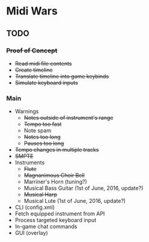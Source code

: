 # Midi Wars

## TODO

### ~~Proof of Concept~~
* ~~Read midi file contents~~
* ~~Create timeline~~
* ~~Translate timeline into game keybinds~~
* ~~Simulate keyboard inputs~~

### Main
* Warnings
  * ~~Notes outside of instrument's range~~
  * ~~Tempo too fast~~
  * Note spam
  * ~~Notes too long~~
  * ~~Pauses too long~~
* ~~Tempo changes in multiple tracks~~
* ~~SMPTE~~
* Instruments
  * ~~Flute~~
  * ~~Magnanimous Choir Bell~~
  * Marriner's Horn (tuning?)
  * Musical Bass Guitar (1st of June, 2016, update?)
  * ~~Musical Harp~~
  * Musical Lute (1st of June, 2016, update?)
* CLI (config.xml)
* Fetch equipped instrument from API
* Process targeted keyboard input
* In-game chat commands
* GUI (overlay)
